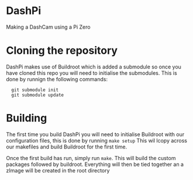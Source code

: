 # DashPi
Making a DashCam using a Pi Zero

# Cloning the repository
DashPi makes use of Buildroot which is added a submodule so once you have cloned this repo you will need to initialise the submodules. This is done by runnign the following commands:

```
  git submodule init
  git submodule update
```

# Building
The first time you build DashPi you will need to initialise Buildroot with our configuration files, this is done by running ```make setup```
This wil lcopy across our makefiles and build Buildroot for the first time.

Once the first build has run, simply run ```make```. This will build the custom packages followed by buildroot. Everything will then be tied together an a zImage will be created in the root directory
